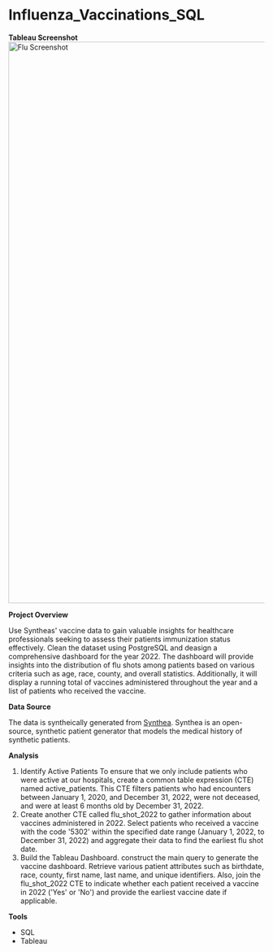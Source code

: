 # Influenza_Vaccinations_SQL

**Tableau Screenshot**
<img width="1105" alt="Flu Screenshot" src="https://github.com/alib25/Influenza_Vaccinations_SQL/assets/149107691/863a32a5-ff9f-4947-8267-e4ac565df90f">


**Project Overview**

Use Syntheas' vaccine data to gain valuable insights for healthcare professionals seeking to assess their patients immunization status effectively. Clean the dataset using PostgreSQL and deasign a comprehensive dashboard for the year 2022. The dashboard will provide insights into the distribution of flu shots among patients based on various criteria such as age, race, county, and overall statistics. Additionally, it will display a running total of vaccines administered throughout the year and a list of patients who received the vaccine.

**Data Source**

The data is syntheically generated from [Synthea](https://synthea.mitre.org). Synthea is an open-source, synthetic patient generator that models the medical history of synthetic patients. 

**Analysis**

1. Identify Active Patients To ensure that we only include patients who were active at our hospitals, create a common table expression (CTE) named active_patients. This CTE filters patients who had encounters between January 1, 2020, and December 31, 2022, were not deceased, and were at least 6 months old by December 31, 2022.
2. Create another CTE called flu_shot_2022 to gather information about vaccines administered in 2022. Select patients who received a vaccine with the code '5302' within the specified date range (January 1, 2022, to December 31, 2022) and aggregate their data to find the earliest flu shot date.
3. Build the Tableau Dashboard. construct the main query to generate the vaccine dashboard. Retrieve various patient attributes such as birthdate, race, county, first name, last name, and unique identifiers. Also, join the flu_shot_2022 CTE to indicate whether each patient received a vaccine in 2022 ('Yes' or 'No') and provide the earliest vaccine date if applicable.

**Tools**

- SQL
- Tableau
